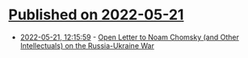 # [Published on 2022-05-21](index.md)

* [2022-05-21, 12:15:59](https://news.ycombinator.com/item?id=31457200) - [Open Letter to Noam Chomsky (and Other Intellectuals) on the Russia-Ukraine War](https://blogs.berkeley.edu/2022/05/19/open-letter-to-noam-chomsky-and-other-like-minded-intellectuals-on-the-russia-ukraine-war/)
